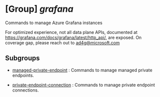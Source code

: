 # [Group] _grafana_

Commands to manage Azure Grafana instances

For optimized experience, not all data plane APIs, documented at https://grafana.com/docs/grafana/latest/http_api/, are exposed. On coverage gap, please reach out to ad4g@microsoft.com

## Subgroups

- [managed-private-endpoint](/Commands/grafana/managed-private-endpoint/readme.md)
: Commands to manage managed private endpoints.

- [private-endpoint-connection](/Commands/grafana/private-endpoint-connection/readme.md)
: Commands to manage private endpoint connections.
